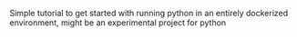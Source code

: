 Simple tutorial to get started with running python in an entirely dockerized environment, might be an experimental project for python
